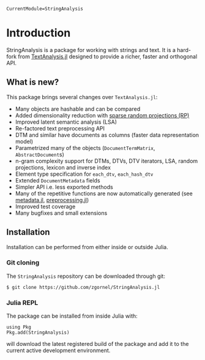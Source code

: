 ```@meta
CurrentModule=StringAnalysis
```

# Introduction

StringAnalysis is a package for working with strings and text. It is a hard-fork from [TextAnalysis.jl](https://github.com/JuliaText/TextAnalysis.jl) designed to provide a richer, faster and orthogonal API.


## What is new?
This package brings several changes over `TextAnalysis.jl`:
 - Many objects are hashable and can be compared
 - Added dimensionality reduction with [sparse random projections (RP)](https://en.wikipedia.org/wiki/Random_projection)
 - Improved latent semantic analysis (LSA)
 - Re-factored text preprocessing API
 - DTM and similar have documents as columns (faster data representation model)
 - Parametrized many of the objects (`DocumentTermMatrix`, `AbstractDocument`s)
 - n-gram complexity support for DTMs, DTVs, DTV iterators, LSA, random projections, lexicon and inverse index
 - Element type specification for `each_dtv`, `each_hash_dtv`
 - Extended `DocumentMetadata` fields
 - Simpler API i.e. less exported methods
 - Many of the repetitive functions are now automatically generated (see [metadata.jl](https://github.com/zgornel/StringAnalysis.jl/blob/master/src/metadata.jl), [preprocessing.jl](https://github.com/zgornel/StringAnalysis.jl/blob/master/src/preprocessing.jl))
 - Improved test coverage
 - Many bugfixes and small extensions

## Installation

Installation can be performed from either inside or outside Julia.

### Git cloning
The `StringAnalysis` repository can be downloaded through git:
```
$ git clone https://github.com/zgornel/StringAnalysis.jl
```

### Julia REPL
The package can be installed from inside Julia with:
```
using Pkg
Pkg.add(StringAnalysis)
```
will download the latest registered build of the package and add it to the current active development environment.

